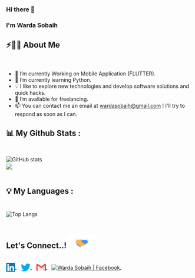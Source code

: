### Hi there 👋 
### I'm Warda Sobaih

## ⚡🙋‍♂️ About Me

</br>

- 🌱 I’m currently Working on Mobile Application (FLUTTER).
- 🌱 I’m currently learning Python. 
-  :bulb:  I like to explore new technologies and develop software solutions and quick hacks.
- 🤝 I’m available for freelancing.
- 📫 You can contact me an email at wardasobaih@gmail.com ! I'll try to respond as soon as I can.



## <strong> 📊  My Github Stats :</strong><br><br>
![GitHub stats](https://github-readme-stats.vercel.app/api?username=warda-jawad&show_icons=true&count_private=true&include_all_commits=true&theme=radical)<br>
<img align="center" src="https://github-readme-streak-stats.herokuapp.com/?user=warda-jawad&theme=radical&hide_border=true"/><br><br>

## <strong>💡 My Languages :</strong><br><br>
![Top Langs](https://github-readme-stats.vercel.app/api/top-langs/?username=warda-jawad&langs_count_private=true&theme=radical&card_width=445)<br><br>



## <b> Let's Connect..!</b><img src="https://github.com/0xAbdulKhalid/0xAbdulKhalid/raw/main/assets/mdImages/handshake.gif" width ="80">
<br>
<div align='left'>


<a href="https://www.linkedin.com/in/warda-sobaih" target="_blank">
  <img align="center" alt="Warda Sobaih | Linkedin" width="24px" src="https://github.com/SatYu26/SatYu26/blob/master/Assets/Linkedin.svg" />
</a> &nbsp;&nbsp;
<a href="https://twitter.com/WardaJawad_dev" target="_blank">
  <img align="center" alt="Warda Sobaih | Twitter" width="26px" src="https://github.com/SatYu26/SatYu26/blob/master/Assets/Twitter.svg" />
</a> &nbsp;&nbsp;
<!-- <a href="https://www.instagram.com/rahul_dhanola/" target="_blank">
  <img align="center" alt="Rahul Dhanola | Instagram" width="24px" src="https://github.com/SatYu26/SatYu26/blob/master/Assets/Instagram.svg" />
</a> &nbsp;&nbsp; -->
<a href="mailto:wardasobaih@gmail.com" >
  <img align="center" alt="Warda Sobaih | Gmail" width="26px" src="https://github.com/SatYu26/SatYu26/blob/master/Assets/Gmail.svg" />
</a> &nbsp;&nbsp;
<a href="https://www.facebook.com/profile.php?id=100006099482196">
    <img align="center" alt="Warda Sobaih | Facebook" width="24px" src="https://upload.wikimedia.org/wikipedia/en/thumb/0/04/Facebook_f_logo_%282021%29.svg/100px-Facebook_f_logo_%282021%29.svg.png" />
</a> &nbsp;&nbsp;


  
